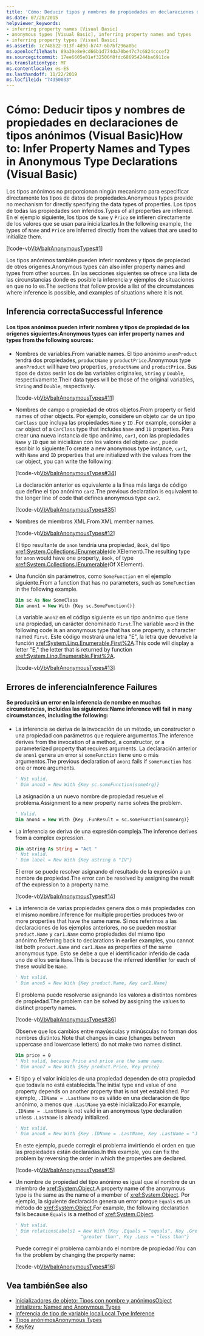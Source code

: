 ```yaml
---
title: 'Cómo: Deducir tipos y nombres de propiedades en declaraciones de tipos anónimos'
ms.date: 07/20/2015
helpviewer_keywords:
- inferring property names [Visual Basic]
- anonymous types [Visual Basic], inferring property names and types
- inferring property types [Visual Basic]
ms.assetid: 7c748b22-913f-4d9d-b747-6b7bf296a0bc
ms.openlocfilehash: 89a39e8e9cd66b1d774da70be47c7c6824cccef2
ms.sourcegitcommit: 17ee6605e01ef32506f8fdc686954244ba6911de
ms.translationtype: MT
ms.contentlocale: es-ES
ms.lasthandoff: 11/22/2019
ms.locfileid: "74350033"
---
```

# <a name="how-to-infer-property-names-and-types-in-anonymous-type-declarations-visual-basic"></a><span data-ttu-id="c8302-102">Cómo: Deducir tipos y nombres de propiedades en declaraciones de tipos anónimos (Visual Basic)</span><span class="sxs-lookup"><span data-stu-id="c8302-102">How to: Infer Property Names and Types in Anonymous Type Declarations (Visual Basic)</span></span>

<span data-ttu-id="c8302-103">Los tipos anónimos no proporcionan ningún mecanismo para especificar directamente los tipos de datos de propiedades.</span><span class="sxs-lookup"><span data-stu-id="c8302-103">Anonymous types provide no mechanism for directly specifying the data types of properties.</span></span> <span data-ttu-id="c8302-104">Los tipos de todas las propiedades son inferidos.</span><span class="sxs-lookup"><span data-stu-id="c8302-104">Types of all properties are inferred.</span></span> <span data-ttu-id="c8302-105">En el ejemplo siguiente, los tipos de `Name` y `Price` se infieren directamente de los valores que se usan para inicializarlos.</span><span class="sxs-lookup"><span data-stu-id="c8302-105">In the following example, the types of `Name` and `Price` are inferred directly from the values that are used to initialize them.</span></span>

[!code-vb[VbVbalrAnonymousTypes#1](~/samples/snippets/visualbasic/VS_Snippets_VBCSharp/VbVbalrAnonymousTypes/VB/Class1.vb#1)]

<span data-ttu-id="c8302-106">Los tipos anónimos también pueden inferir nombres y tipos de propiedad de otros orígenes.</span><span class="sxs-lookup"><span data-stu-id="c8302-106">Anonymous types can also infer property names and types from other sources.</span></span> <span data-ttu-id="c8302-107">En las secciones siguientes se ofrece una lista de las circunstancias donde es posible la inferencia y ejemplos de situaciones en que no lo es.</span><span class="sxs-lookup"><span data-stu-id="c8302-107">The sections that follow provide a list of the circumstances where inference is possible, and examples of situations where it is not.</span></span>

## <a name="successful-inference"></a><span data-ttu-id="c8302-108">Inferencia correcta</span><span class="sxs-lookup"><span data-stu-id="c8302-108">Successful Inference</span></span>

#### <a name="anonymous-types-can-infer-property-names-and-types-from-the-following-sources"></a><span data-ttu-id="c8302-109">Los tipos anónimos pueden inferir nombres y tipos de propiedad de los orígenes siguientes:</span><span class="sxs-lookup"><span data-stu-id="c8302-109">Anonymous types can infer property names and types from the following sources:</span></span>

- <span data-ttu-id="c8302-110">Nombres de variables.</span><span class="sxs-lookup"><span data-stu-id="c8302-110">From variable names.</span></span> <span data-ttu-id="c8302-111">El tipo anónimo `anonProduct` tendrá dos propiedades, `productName` y `productPrice`.</span><span class="sxs-lookup"><span data-stu-id="c8302-111">Anonymous type `anonProduct` will have two properties, `productName` and `productPrice`.</span></span> <span data-ttu-id="c8302-112">Sus tipos de datos serán los de las variables originales, `String` y `Double`, respectivamente.</span><span class="sxs-lookup"><span data-stu-id="c8302-112">Their data types will be those of the original variables, `String` and `Double`, respectively.</span></span>

  [!code-vb[VbVbalrAnonymousTypes#11](~/samples/snippets/visualbasic/VS_Snippets_VBCSharp/VbVbalrAnonymousTypes/VB/Class1.vb#11)]

- <span data-ttu-id="c8302-113">Nombres de campo o propiedad de otros objetos.</span><span class="sxs-lookup"><span data-stu-id="c8302-113">From property or field names of other objects.</span></span> <span data-ttu-id="c8302-114">Por ejemplo, considere un objeto `car` de un tipo `CarClass` que incluya las propiedades `Name` y `ID` .</span><span class="sxs-lookup"><span data-stu-id="c8302-114">For example, consider a `car` object of a `CarClass` type that includes `Name` and `ID` properties.</span></span> <span data-ttu-id="c8302-115">Para crear una nueva instancia de tipo anónimo, `car1`, con las propiedades `Name` y `ID` que se inicializan con los valores del objeto `car` , puede escribir lo siguiente:</span><span class="sxs-lookup"><span data-stu-id="c8302-115">To create a new anonymous type instance, `car1`, with `Name` and `ID` properties that are initialized with the values from the `car` object, you can write the following:</span></span>

  [!code-vb[VbVbalrAnonymousTypes#34](~/samples/snippets/visualbasic/VS_Snippets_VBCSharp/VbVbalrAnonymousTypes/VB/Class1.vb#34)]

  <span data-ttu-id="c8302-116">La declaración anterior es equivalente a la línea más larga de código que define el tipo anónimo `car2`.</span><span class="sxs-lookup"><span data-stu-id="c8302-116">The previous declaration is equivalent to the longer line of code that defines anonymous type `car2`.</span></span>

  [!code-vb[VbVbalrAnonymousTypes#35](~/samples/snippets/visualbasic/VS_Snippets_VBCSharp/VbVbalrAnonymousTypes/VB/Class1.vb#35)]

- <span data-ttu-id="c8302-117">Nombres de miembros XML.</span><span class="sxs-lookup"><span data-stu-id="c8302-117">From XML member names.</span></span>

  [!code-vb[VbVbalrAnonymousTypes#12](~/samples/snippets/visualbasic/VS_Snippets_VBCSharp/VbVbalrAnonymousTypes/VB/Class1.vb#12)]

  <span data-ttu-id="c8302-118">El tipo resultante de `anon` tendría una propiedad, `Book`, del tipo <xref:System.Collections.IEnumerable>(de XElement).</span><span class="sxs-lookup"><span data-stu-id="c8302-118">The resulting type for `anon` would have one property, `Book`, of type <xref:System.Collections.IEnumerable>(Of XElement).</span></span>

- <span data-ttu-id="c8302-119">Una función sin parámetros, como `SomeFunction` en el ejemplo siguiente.</span><span class="sxs-lookup"><span data-stu-id="c8302-119">From a function that has no parameters, such as `SomeFunction` in the following example.</span></span>

  ```vb
  Dim sc As New SomeClass
  Dim anon1 = New With {Key sc.SomeFunction()}
  ```

  <span data-ttu-id="c8302-120">La variable `anon2` en el código siguiente es un tipo anónimo que tiene una propiedad, un carácter denominado `First`.</span><span class="sxs-lookup"><span data-stu-id="c8302-120">The variable `anon2` in the following code is an anonymous type that has one property, a character named `First`.</span></span> <span data-ttu-id="c8302-121">Este código mostrará una letra "E", la letra que devuelve la función <xref:System.Linq.Enumerable.First%2A>.</span><span class="sxs-lookup"><span data-stu-id="c8302-121">This code will display a letter "E," the letter that is returned by function <xref:System.Linq.Enumerable.First%2A>.</span></span>

  [!code-vb[VbVbalrAnonymousTypes#13](~/samples/snippets/visualbasic/VS_Snippets_VBCSharp/VbVbalrAnonymousTypes/VB/Class1.vb#13)]

## <a name="inference-failures"></a><span data-ttu-id="c8302-122">Errores de inferencia</span><span class="sxs-lookup"><span data-stu-id="c8302-122">Inference Failures</span></span>

#### <a name="name-inference-will-fail-in-many-circumstances-including-the-following"></a><span data-ttu-id="c8302-123">Se producirá un error en la inferencia de nombre en muchas circunstancias, incluidas las siguientes:</span><span class="sxs-lookup"><span data-stu-id="c8302-123">Name inference will fail in many circumstances, including the following:</span></span>

- <span data-ttu-id="c8302-124">La inferencia se deriva de la invocación de un método, un constructor o una propiedad con parámetros que requiere argumentos.</span><span class="sxs-lookup"><span data-stu-id="c8302-124">The inference derives from the invocation of a method, a constructor, or a parameterized property that requires arguments.</span></span> <span data-ttu-id="c8302-125">La declaración anterior de `anon1` genera un error si `someFunction` tiene uno o más argumentos.</span><span class="sxs-lookup"><span data-stu-id="c8302-125">The previous declaration of `anon1` fails if `someFunction` has one or more arguments.</span></span>

  ```vb
  ' Not valid.
  ' Dim anon3 = New With {Key sc.someFunction(someArg)}
  ```

  <span data-ttu-id="c8302-126">La asignación a un nuevo nombre de propiedad resuelve el problema.</span><span class="sxs-lookup"><span data-stu-id="c8302-126">Assignment to a new property name solves the problem.</span></span>

  ```vb
  ' Valid.
  Dim anon4 = New With {Key .FunResult = sc.someFunction(someArg)}
  ```

- <span data-ttu-id="c8302-127">La inferencia se deriva de una expresión compleja.</span><span class="sxs-lookup"><span data-stu-id="c8302-127">The inference derives from a complex expression.</span></span>

  ```vb
  Dim aString As String = "Act "
  ' Not valid.
  ' Dim label = New With {Key aString & "IV"}
  ```

  <span data-ttu-id="c8302-128">El error se puede resolver asignando el resultado de la expresión a un nombre de propiedad.</span><span class="sxs-lookup"><span data-stu-id="c8302-128">The error can be resolved by assigning the result of the expression to a property name.</span></span>

  [!code-vb[VbVbalrAnonymousTypes#14](~/samples/snippets/visualbasic/VS_Snippets_VBCSharp/VbVbalrAnonymousTypes/VB/Class1.vb#14)]

- <span data-ttu-id="c8302-129">La inferencia de varias propiedades genera dos o más propiedades con el mismo nombre.</span><span class="sxs-lookup"><span data-stu-id="c8302-129">Inference for multiple properties produces two or more properties that have the same name.</span></span> <span data-ttu-id="c8302-130">Si nos referimos a las declaraciones de los ejemplos anteriores, no se pueden mostrar `product.Name` y `car1.Name` como propiedades del mismo tipo anónimo.</span><span class="sxs-lookup"><span data-stu-id="c8302-130">Referring back to declarations in earlier examples, you cannot list both `product.Name` and `car1.Name` as properties of the same anonymous type.</span></span> <span data-ttu-id="c8302-131">Esto se debe a que el identificador inferido de cada uno de ellos sería `Name`.</span><span class="sxs-lookup"><span data-stu-id="c8302-131">This is because the inferred identifier for each of these would be `Name`.</span></span>

  ```vb
  ' Not valid.
  ' Dim anon5 = New With {Key product.Name, Key car1.Name}
  ```

  <span data-ttu-id="c8302-132">El problema puede resolverse asignando los valores a distintos nombres de propiedad.</span><span class="sxs-lookup"><span data-stu-id="c8302-132">The problem can be solved by assigning the values to distinct property names.</span></span>

  [!code-vb[VbVbalrAnonymousTypes#36](~/samples/snippets/visualbasic/VS_Snippets_VBCSharp/VbVbalrAnonymousTypes/VB/Class1.vb#36)]

  <span data-ttu-id="c8302-133">Observe que los cambios entre mayúsculas y minúsculas no forman dos nombres distintos.</span><span class="sxs-lookup"><span data-stu-id="c8302-133">Note that changes in case (changes between uppercase and lowercase letters) do not make two names distinct.</span></span>

  ```vb
  Dim price = 0
  ' Not valid, because Price and price are the same name.
  ' Dim anon7 = New With {Key product.Price, Key price}
  ```

- <span data-ttu-id="c8302-134">El tipo y el valor iniciales de una propiedad dependen de otra propiedad que todavía no está establecida.</span><span class="sxs-lookup"><span data-stu-id="c8302-134">The initial type and value of one property depends on another property that is not yet established.</span></span> <span data-ttu-id="c8302-135">Por ejemplo, `.IDName = .LastName` no es válido en una declaración de tipo anónimo, a menos que `.LastName` ya esté inicializado.</span><span class="sxs-lookup"><span data-stu-id="c8302-135">For example, `.IDName = .LastName` is not valid in an anonymous type declaration unless `.LastName` is already initialized.</span></span>

  ```vb
  ' Not valid.
  ' Dim anon8 = New With {Key .IDName = .LastName, Key .LastName = "Jones"}
  ```

  <span data-ttu-id="c8302-136">En este ejemplo, puede corregir el problema invirtiendo el orden en que las propiedades están declaradas.</span><span class="sxs-lookup"><span data-stu-id="c8302-136">In this example, you can fix the problem by reversing the order in which the properties are declared.</span></span>

  [!code-vb[VbVbalrAnonymousTypes#15](~/samples/snippets/visualbasic/VS_Snippets_VBCSharp/VbVbalrAnonymousTypes/VB/Class1.vb#15)]

- <span data-ttu-id="c8302-137">Un nombre de propiedad del tipo anónimo es igual que el nombre de un miembro de <xref:System.Object>.</span><span class="sxs-lookup"><span data-stu-id="c8302-137">A property name of the anonymous type is the same as the name of a member of <xref:System.Object>.</span></span> <span data-ttu-id="c8302-138">Por ejemplo, la siguiente declaración genera un error porque `Equals` es un método de <xref:System.Object>.</span><span class="sxs-lookup"><span data-stu-id="c8302-138">For example, the following declaration fails because `Equals` is a method of <xref:System.Object>.</span></span>

  ```vb
  ' Not valid.
  ' Dim relationsLabels1 = New With {Key .Equals = "equals", Key .Greater = _
  '                       "greater than", Key .Less = "less than"}
  ```

  <span data-ttu-id="c8302-139">Puede corregir el problema cambiando el nombre de propiedad:</span><span class="sxs-lookup"><span data-stu-id="c8302-139">You can fix the problem by changing the property name:</span></span>

  [!code-vb[VbVbalrAnonymousTypes#16](~/samples/snippets/visualbasic/VS_Snippets_VBCSharp/VbVbalrAnonymousTypes/VB/Class1.vb#16)]

## <a name="see-also"></a><span data-ttu-id="c8302-140">Vea también</span><span class="sxs-lookup"><span data-stu-id="c8302-140">See also</span></span>

- [<span data-ttu-id="c8302-141">Inicializadores de objeto: Tipos con nombre y anónimos</span><span class="sxs-lookup"><span data-stu-id="c8302-141">Object Initializers: Named and Anonymous Types</span></span>](../../../../visual-basic/programming-guide/language-features/objects-and-classes/object-initializers-named-and-anonymous-types.md)
- [<span data-ttu-id="c8302-142">Inferencia de tipo de variable local</span><span class="sxs-lookup"><span data-stu-id="c8302-142">Local Type Inference</span></span>](../../../../visual-basic/programming-guide/language-features/variables/local-type-inference.md)
- [<span data-ttu-id="c8302-143">Tipos anónimos</span><span class="sxs-lookup"><span data-stu-id="c8302-143">Anonymous Types</span></span>](../../../../visual-basic/programming-guide/language-features/objects-and-classes/anonymous-types.md)
- [<span data-ttu-id="c8302-144">Key</span><span class="sxs-lookup"><span data-stu-id="c8302-144">Key</span></span>](../../../../visual-basic/language-reference/modifiers/key.md)
